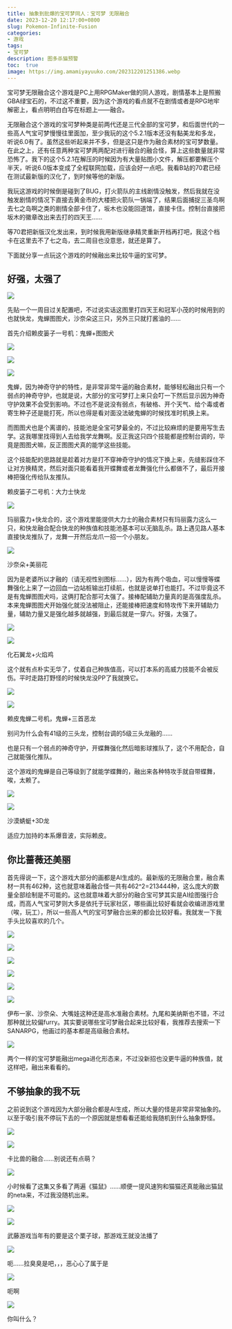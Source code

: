 ```yaml
---
title: 抽象到批爆的宝可梦同人：宝可梦 无限融合
date: 2023-12-20 12:17:00+0800
slug: Pokemon-Infinite-Fusion
categories:
- 游戏
tags:
- 宝可梦
description: 图多杀猫预警
toc:  true
image: https://img.amamiyayuuko.com/202312201251386.webp
---
```


宝可梦无限融合这个游戏是PC上用RPGMaker做的同人游戏，剧情基本上是照搬GBA绿宝石的，不过这不重要，因为这个游戏的看点就不在剧情或者是RPG地牢解密上，看点明明白白写在标题上——融合。

无限融合这个游戏的宝可梦种类是前两代还是三代全部的宝可梦，和后面世代的一些高人气宝可梦慢慢往里面加，至少我玩的这个5.2.1版本还没有黏美龙和多龙，听说6.0有了。虽然这些听起来并不多，但是这只是作为融合素材的宝可梦数量。在此之上，还有任意两种宝可梦两两配对进行融合的融合怪，算上这些数量就非常恐怖了。我下的这个5.2.1在解压的时候因为有大量贴图小文件，解压都要解压个半天，听说6.0版本变成了全程联网加载，应该会好一点吧。我看B站的70君已经在测试最新版的汉化了，到时候等他的新版。

我玩这游戏的时候倒是碰到了BUG，打火箭队的主线剧情没触发，然后我就在没触发剧情的情况下直接去黄金市的大楼把火箭队一锅端了，结果后面捕捉三圣鸟啊去七之岛啊之类的剧情全部卡住了，坂木也没能回道馆，直接卡住。控制台直接把坂木的徽章改出来去打的四天王……

等70君把新版汉化发出来，到时候我用新版继承精灵重新开档再打吧，我这个档卡在这里去不了七之岛，去二周目也没意思，就还是算了。

下面就分享一点玩这个游戏的时候融出来比较牛逼的宝可梦。

## 好强，太强了

![](https://img.amamiyayuuko.com/202312201251386.webp)

先贴一个一周目过关配置吧，不过说实话这图里打四天王和冠军小茂的时候用到的也就快龙，鬼蝉图图犬，沙奈朵这三只，另外三只就打酱油的……

首先介绍赖皮篓子一号机：鬼蝉+图图犬

![](https://img.amamiyayuuko.com/202312201303572.webp)

![](https://img.amamiyayuuko.com/202312201304096.webp)

![](https://img.amamiyayuuko.com/202312201304645.webp)

鬼蝉，因为神奇守护的特性，是非常非常牛逼的融合素材，能够轻松融出只有一个弱点的神奇守护，也就是说，大部分的宝可梦打上来只会叮一下然后显示因为神奇守护效果不会受到影响。不过也不是说没有弱点，有破格、开个天气、给个毒或者寄生种子还是能打死，所以也得是看对面没法破鬼蝉的时候找准时机换上来。

而图图犬也是个离谱的，技能池是全宝可梦最全的，不过比较麻烦的是要用写生去学。这我哪里找得到人去给我学龙舞啊。反正我这只四个技能都是控制台调的，毕竟是图图犬嘛，反正图图犬真的能学这些技能。

这个技能配的思路就是趁着对方是打不穿神奇守护的情况下换上来，先缝影踩住不让对方换精灵，然后对面只能看着我开蝶舞或者龙舞强化什么都做不了，最后开接棒把强化传给队友推队。

赖皮篓子二号机：大力士快龙

![](https://img.amamiyayuuko.com/202312191747769.webp)

玛丽露力+快龙合的，这个游戏里能提供大力士的融合素材只有玛丽露力这么一只，和快龙融合配合快龙的种族值和技能池基本可以无脑乱杀。路上遇见路人基本直接快龙推队了，龙舞一开然后龙爪一招一个小朋友。

![](https://img.amamiyayuuko.com/202312201324888.webp)

沙奈朵+美丽花

因为是老婆所以才融的（请无视性别图标……），因为有两个吸血，可以慢慢等蝶舞强化上来了一边回血一边站桩输出打续航，也就是说单打也能打。不过毕竟这不是有鬼蝉图图犬吗，这俩打配合那可太强了。接棒配辅助力量真的是高强度乱杀。本来鬼蝉图图犬开始强化就没法被阻止，还能接棒把速度和特攻传下来开辅助力量，辅助力量又是强化越多就越强，到最后就是一穿六。好强，太强了。

![](https://img.amamiyayuuko.com/202312201332693.webp)

![](https://img.amamiyayuuko.com/202312201332191.webp)

化石翼龙+火焰鸡

这个就有点朴实无华了，仗着自己种族值高，可以打本系的高威力技能不会被反伤。平时走路打野怪的时候快龙没PP了我就换它。

![](https://img.amamiyayuuko.com/202312191747923.webp)

![](https://img.amamiyayuuko.com/202312201336937.webp)

赖皮鬼蝉二号机，鬼蝉+三首恶龙

别问为什么会有41级的三头龙，控制台调的5级三头龙融的……

也是只有一个弱点的神奇守护，开蝶舞强化然后暗影球推队了，这个不用配合，自己就能强化推队。

这个游戏的鬼蝉是自己等级到了就能学蝶舞的，融出来各种特攻手就自带蝶舞，唉，太赖了。

![](https://img.amamiyayuuko.com/202312201338897.webp)

![](https://img.amamiyayuuko.com/202312201338392.webp)

沙漠蜻蜓+3D龙

适应力加持的本系爆音波，实际赖皮。

## 你比蔷薇还美丽

首先得说一下，这个游戏大部分的画都是AI生成的。最新版的无限融合里，融合素材一共有462种，这也就意味着融合怪一共有462^2=213444种，这么庞大的数量全部绘制是不可能的。这也就意味着大部分的融合宝可梦其实是AI绘图强行合成，而高人气宝可梦则大多是依托于玩家社区，哪些画比较好看就会收编进游戏里（唉，玩工），所以一些高人气的宝可梦融合出来的都会比较好看。我就发一下我手头比较喜欢的几个。

![](https://img.amamiyayuuko.com/202312201354394.webp)

![](https://img.amamiyayuuko.com/202312201354050.webp)

![](https://img.amamiyayuuko.com/202312201355993.webp)

![](https://img.amamiyayuuko.com/202312201355845.webp)

![](https://img.amamiyayuuko.com/202312201401572.webp)

![](https://img.amamiyayuuko.com/202312201401497.webp)

伊布一家、沙奈朵、大嘴娃这种还是高水准融合素材。九尾和美纳斯也不错，不过那种就比较偏furry。其实要说哪些宝可梦融合起来比较好看，我推荐去搜索一下SANARPG，他画过的基本都是高级融合素材。

![](https://img.amamiyayuuko.com/202312201403588.webp)

两个一样的宝可梦能融出mega进化形态来，不过没新招也没更牛逼的种族值，就这样吧，融出来看看的。

## 不够抽象的我不玩

之前说到这个游戏因为大部分融合都是AI生成，所以大量的怪是非常非常抽象的。以至于吸引我不停玩下去的一个原因就是想看看还能给我随机到什么抽象野怪。

![](https://img.amamiyayuuko.com/202312201405912.webp)

![](https://img.amamiyayuuko.com/202312201405802.webp)

卡比兽的融合……别说还有点萌？

![](https://img.amamiyayuuko.com/202312201406488.webp)

小时候看了这集又多看了两遍《猫鼠》……顺便一提风速狗和猫猫还真能融出猫鼠的neta来，不过我没随机出来。

![](https://img.amamiyayuuko.com/202312201407008.webp)

![](https://img.amamiyayuuko.com/202312201407683.webp)

武藤游戏当年有的要是这个栗子球，那游戏王就没法播了

![](https://img.amamiyayuuko.com/202312201407276.webp)

呃……拉臭臭是吧，，，恶心心了属于是

![](https://img.amamiyayuuko.com/202312201408812.webp)

呃啊

![](https://img.amamiyayuuko.com/202312201408016.webp)

你叫什么？